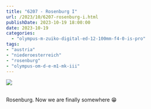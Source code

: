 ```yaml
---
title: "6207 - Rosenburg I"
url: /2023/10/6207-rosenburg-i.html
publishDate: 2023-10-19 18:00:00
date: 2023-10-19
categories:
  - "olympus-m-zuiko-digital-ed-12-100mm-f4-0-is-pro"
tags:
- "austria"
- "niederoesterreich"
- "rosenburg"
- "olympus-om-d-e-m1-mk-iii"
---
```

<div class="container">
<div class="center"><a target="_blank" href="https://d25zfm9zpd7gm5.cloudfront.net/1200x1200/2020/20200601_094736_lr.jpg"><img class="webfeedsFeaturedVisual" src="https://d25zfm9zpd7gm5.cloudfront.net/0600x0600/2020/20200601_094736_lr.jpg" /></a></div>
</div>
<br />

Rosenburg. Now we are finally somewhere :grin:
